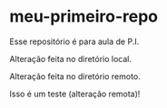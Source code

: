 # meu-primeiro-repo
Esse repositório é para aula de P.I.

Alteração feita no diretório local.

Alteração feita no diretório remoto.

Isso é um teste (alteração remota)!
